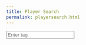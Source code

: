 ```yaml
---
title: Player Search
permalink: playersearch.html
---
```


<html>
<head>
    <title>Input and Save</title>
    <script>
        getXmlHttpRequestObject = function () {
        if (!xhr) {
            // Create a new XMLHttpRequest object 
            xhr = new XMLHttpRequest();
        }
        return xhr;
        };
        async function saveInput(event) {
            if (event.keyCode === 13) {  // Check if the Enter key is pressed
                var inputText = document.getElementById("inputField").value;  // Get the input value
                console.log("tag :" + inputText)
                console.log("Get users...");
                xhr = getXmlHttpRequestObject();
                xhr.onreadystatechange = dataCallback;
                // asynchronous requests
                xhr.open("GET", "https://brawlyzebackend.duckdns.org/api/brawl", true);
                // Send the request over the network
                xhr.send(null);
            }
        }
    </script>
</head>
<body>
    <input type="text" id="inputField" onkeypress="saveInput(event)" placeholder="Enter tag">
</body>
</html>